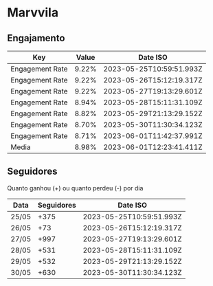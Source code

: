 # Marvvila

## Engajamento

| Key             | Value | Date ISO                 |
| --------------- | ----- | ------------------------ |
| Engagement Rate | 9.22% | 2023-05-25T10:59:51.993Z |
| Engagement Rate | 9.22% | 2023-05-26T15:12:19.317Z |
| Engagement Rate | 9.22% | 2023-05-27T19:13:29.601Z |
| Engagement Rate | 8.94% | 2023-05-28T15:11:31.109Z |
| Engagement Rate | 8.82% | 2023-05-29T21:13:29.152Z |
| Engagement Rate | 8.70% | 2023-05-30T11:30:34.123Z |
| Engagement Rate | 8.71% | 2023-06-01T11:42:37.991Z |
| Media           | 8.98% | 2023-06-01T12:23:41.411Z |

## Seguidores

Quanto ganhou (+) ou quanto perdeu (-) por dia

| Data  | Seguidores | Date ISO                 |
| ----- | ---------- | ------------------------ |
| 25/05 | +375       | 2023-05-25T10:59:51.993Z |
| 26/05 | +73        | 2023-05-26T15:12:19.317Z |
| 27/05 | +997       | 2023-05-27T19:13:29.601Z |
| 28/05 | +531       | 2023-05-28T15:11:31.109Z |
| 29/05 | +532       | 2023-05-29T21:13:29.152Z |
| 30/05 | +630       | 2023-05-30T11:30:34.123Z |